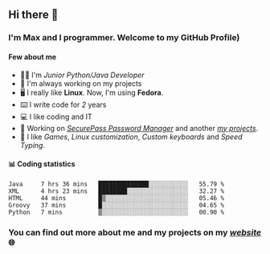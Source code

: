 ## Hi there 👋
### I'm Max and I programmer. Welcome to my GitHub Profile)

#### **Few about me**
- 👨‍💻 I'm _Junior Python/Java Developer_
- 📁 I'm always working on my projects
- 🖥️ I really like **Linux**. Now, I'm using **Fedora**.
- ⌨️ I write code for _2_ years
- 💻 I like coding and IT
- 📃 Working on *[SecurePass Password Manager](https://github.com/merive/SecurePass)* and another *[my projects](https://merive.herokuapp.com/projects)*.
- 👾 I like _Games_, _Linux customization_, _Custom keyboards_ and _Speed Typing_.

#### 📊 **Coding statistics**
<!--START_SECTION:waka-->
```text
Java     7 hrs 36 mins   ██████████████░░░░░░░░░░░   55.79 % 
XML      4 hrs 23 mins   ████████░░░░░░░░░░░░░░░░░   32.27 % 
HTML     44 mins         █▒░░░░░░░░░░░░░░░░░░░░░░░   05.46 % 
Groovy   37 mins         █░░░░░░░░░░░░░░░░░░░░░░░░   04.65 % 
Python   7 mins          ▒░░░░░░░░░░░░░░░░░░░░░░░░   00.90 % 
```
<!--END_SECTION:waka-->

### **You can find out more about me and my projects on my _[website](https://merive.herokuapp.com/)_ 🌐**
